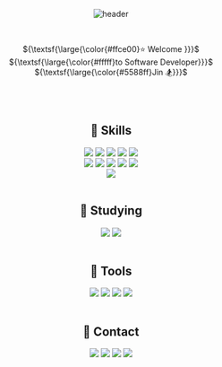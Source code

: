 <div align = "center">

![header](https://capsule-render.vercel.app/api?type=Venom&color=f0f8ff&text=Grab%20a%20Snack&fontSize=70&fontColor=b0ceff&animation=fadeIn&fontAlignY=55)



<br/>

${\textsf{\large{\color{#ffce00}⭐ Welcome }}}$   ${\textsf{\large{\color{#fffff}to Software Developer}}}$  ${\textsf{\large{\color{#5588ff}Jin 🏂}}}$

<br/>


<br/>

## 🔨 Skills

<img src="https://img.shields.io/badge/javascript-F7DF1E?style=for-the-badge&logo=javascript&logoColor=black"> 
<img src="https://img.shields.io/badge/react-61DAFB?style=for-the-badge&logo=react&logoColor=black">
<img src="https://img.shields.io/badge/typescript-4479A1?style=for-the-badge&logo=typescript&logoColor=white">
<img src="https://img.shields.io/badge/Redux-764ABC?style=for-the-badge&logo=Redux&logoColor=white">
<img src="https://img.shields.io/badge/sass-CC6699?style=for-the-badge&logo=sass&logoColor=white">
<br/>
<img src="https://img.shields.io/badge/Redux-764ABC?style=for-the-badge&logo=Redux&logoColor=white">
<img src="https://img.shields.io/badge/vite-646CFF?style=for-the-badge&logo=vite&logoColor=white">
<img src="https://img.shields.io/badge/amazons3-569A31?style=for-the-badge&logo=amazons3&logoColor=white">
<img src="https://img.shields.io/badge/python-3776AB?style=for-the-badge&logo=python&logoColor=white">
<img src="https://img.shields.io/badge/mongoDB-47A248?style=for-the-badge&logo=MongoDB&logoColor=white">
<br/>
<img src="https://img.shields.io/badge/pnpm-CB3837?style=for-the-badge&logo=pnpm&logoColor=white">


<br/>
<br/>

## 🧐 Studying

<img src="https://img.shields.io/badge/reactquery-FF4154?style=for-the-badge&logo=reactquery&logoColor=white">
<img src="https://img.shields.io/badge/reacthookform-EC5990?style=for-the-badge&logo=reacthookform&logoColor=white">


<br/>
<br/>


## 🔨 Tools

<img src="https://img.shields.io/badge/postman-FF6C37?style=for-the-badge&logo=postman&logoColor=white">
<img src="https://img.shields.io/badge/swagger-85EA2D?style=for-the-badge&logo=swagger&logoColor=black">
<img src="https://img.shields.io/badge/storybook-FF4785?style=for-the-badge&logo=storybook&logoColor=white">
<img src="https://img.shields.io/badge/figma-F24E1E?style=for-the-badge&logo=figma&logoColor=white">



<br/>
<br/>

## 🤗 Contact

<img src="https://img.shields.io/badge/discord-5865F2?style=for-the-badge&logo=discord&logoColor=white">
<img src="https://img.shields.io/badge/notion-000000?style=for-the-badge&logo=notion&logoColor=white">
<img src="https://img.shields.io/badge/slack-4A154B?style=for-the-badge&logo=slack&logoColor=white">
<img src="https://img.shields.io/badge/tistory-000000?style=for-the-badge&logo=tistory&logoColor=white">

<br/>
<br/>
</div>
